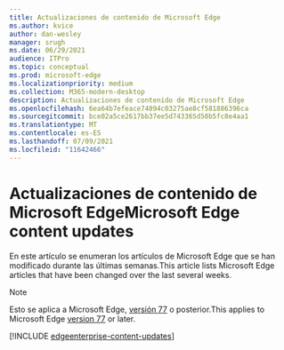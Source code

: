 ```yaml
---
title: Actualizaciones de contenido de Microsoft Edge
ms.author: kvice
author: dan-wesley
manager: srugh
ms.date: 06/29/2021
audience: ITPro
ms.topic: conceptual
ms.prod: microsoft-edge
ms.localizationpriority: medium
ms.collection: M365-modern-desktop
description: Actualizaciones de contenido de Microsoft Edge
ms.openlocfilehash: 6ea64b7efeace74894c03275ae8cf581886396ca
ms.sourcegitcommit: bce02a5ce2617bb37ee5d743365d50b5fc8e4aa1
ms.translationtype: MT
ms.contentlocale: es-ES
ms.lasthandoff: 07/09/2021
ms.locfileid: "11642466"
---
```

# <a name="microsoft-edge-content-updates"></a><span data-ttu-id="7aa8b-103">Actualizaciones de contenido de Microsoft Edge</span><span class="sxs-lookup"><span data-stu-id="7aa8b-103">Microsoft Edge content updates</span></span>

<span data-ttu-id="7aa8b-104">En este artículo se enumeran los artículos de Microsoft Edge que se han modificado durante las últimas semanas.</span><span class="sxs-lookup"><span data-stu-id="7aa8b-104">This article lists Microsoft Edge articles that have been changed over the last several weeks.</span></span>

> [!NOTE]
> <span data-ttu-id="7aa8b-105">Esto se aplica a Microsoft Edge, [versión 77](https://support.microsoft.com/help/4027011/microsoft-edge-find-out-which-version-you-have?ocid=MicrosoftStore-EdgeVersion) o posterior.</span><span class="sxs-lookup"><span data-stu-id="7aa8b-105">This applies to Microsoft Edge [version 77](https://support.microsoft.com/help/4027011/microsoft-edge-find-out-which-version-you-have?ocid=MicrosoftStore-EdgeVersion) or later.</span></span>

[!INCLUDE [edgeenterprise-content-updates](./includes/edgeenterprise-content-updates.md)]
